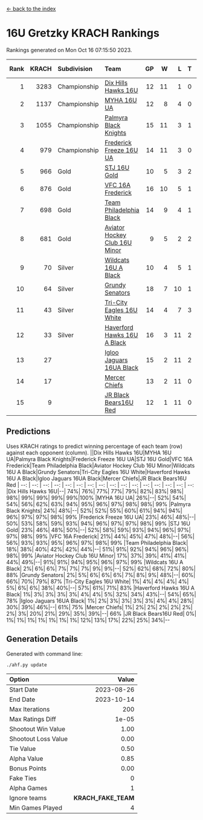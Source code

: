 [<- back to the index](readme.md)
# 16U Gretzky KRACH Rankings
Rankings generated on Mon Oct 16 07:15:50 2023.

Rank|KRACH|Subdivision|Team|GP|W|L|T|OTW|OTL|SoS|Exp Wins|Win Diff
---:|---:|:---|:---|---:|---:|---:|---:|---:|---:|---:|---:|---:
1|3283|Championship|[Dix Hills Hawks 16U](https://gamesheetstats.com/seasons/3659/teams/140688/schedule)|12|11|1|0|1|0|368|11.8|-0.0
2|1137|Championship|[MYHA 16U UA](https://gamesheetstats.com/seasons/3659/teams/140695/schedule)|12|8|4|0|2|1|759|8.8|-0.0
3|1055|Championship|[Palmyra Black Knights](https://gamesheetstats.com/seasons/3659/teams/140696/schedule)|15|11|3|1|2|0|449|12.3|-0.0
4|979|Championship|[Frederick Freeze 16U UA](https://gamesheetstats.com/seasons/3659/teams/140689/schedule)|14|11|3|0|0|0|373|11.8|-0.0
5|966|Gold|[STJ 16U Gold](https://gamesheetstats.com/seasons/3659/teams/140697/schedule)|10|5|3|2|1|0|861|6.8|-0.0
6|876|Gold|[VFC 16A Frederick](https://gamesheetstats.com/seasons/3659/teams/140700/schedule)|16|10|5|1|0|2|835|11.3|-0.0
7|698|Gold|[Team Philadelphia Black](https://gamesheetstats.com/seasons/3659/teams/140698/schedule)|14|9|4|1|1|1|636|10.3|-0.0
8|681|Gold|[Aviator Hockey Club 16U Minor](https://gamesheetstats.com/seasons/3659/teams/140687/schedule)|9|5|2|2|2|1|493|6.8|-0.0
9|70|Silver|[Wildcats 16U A Black](https://gamesheetstats.com/seasons/3659/teams/140725/schedule)|10|4|5|1|0|0|565|5.4|0.0
10|64|Silver|[Grundy Senators](https://gamesheetstats.com/seasons/3659/teams/140690/schedule)|18|7|10|1|0|0|404|8.4|0.0
11|43|Silver|[Tri-City Eagles 16U White](https://gamesheetstats.com/seasons/3659/teams/140699/schedule)|14|4|7|3|0|1|274|6.4|0.0
12|33|Silver|[Haverford Hawks 16U A Black](https://gamesheetstats.com/seasons/3659/teams/140691/schedule)|16|3|11|2|0|1|575|4.9|0.0
13|27||[Igloo Jaguars 16UA Black](https://gamesheetstats.com/seasons/3659/teams/140692/schedule)|15|2|11|2|0|2|916|3.9|0.0
14|17||[Mercer Chiefs](https://gamesheetstats.com/seasons/3659/teams/140694/schedule)|13|2|11|0|0|0|876|2.9|0.0
15|9||[JR Black Bears16U Red](https://gamesheetstats.com/seasons/3659/teams/140693/schedule)|12|1|11|0|0|0|364|1.9|0.0

## Predictions
Uses KRACH ratings to predict winning percentage of each team (row) against each opponent (column).
||Dix Hills Hawks 16U|MYHA 16U UA|Palmyra Black Knights|Frederick Freeze 16U UA|STJ 16U Gold|VFC 16A Frederick|Team Philadelphia Black|Aviator Hockey Club 16U Minor|Wildcats 16U A Black|Grundy Senators|Tri-City Eagles 16U White|Haverford Hawks 16U A Black|Igloo Jaguars 16UA Black|Mercer Chiefs|JR Black Bears16U Red
| --: | --: | --: | --: | --: | --: | --: | --: | --: | --: | --: | --: | --: | --: | --: | --: 
|Dix Hills Hawks 16U|--| 74%| 76%| 77%| 77%| 79%| 82%| 83%| 98%| 98%| 99%| 99%| 99%| 99%|100%
|MYHA 16U UA| 26%|--| 52%| 54%| 54%| 56%| 62%| 63%| 94%| 95%| 96%| 97%| 98%| 98%| 99%
|Palmyra Black Knights| 24%| 48%|--| 52%| 52%| 55%| 60%| 61%| 94%| 94%| 96%| 97%| 97%| 98%| 99%
|Frederick Freeze 16U UA| 23%| 46%| 48%|--| 50%| 53%| 58%| 59%| 93%| 94%| 96%| 97%| 97%| 98%| 99%
|STJ 16U Gold| 23%| 46%| 48%| 50%|--| 52%| 58%| 59%| 93%| 94%| 96%| 97%| 97%| 98%| 99%
|VFC 16A Frederick| 21%| 44%| 45%| 47%| 48%|--| 56%| 56%| 93%| 93%| 95%| 96%| 97%| 98%| 99%
|Team Philadelphia Black| 18%| 38%| 40%| 42%| 42%| 44%|--| 51%| 91%| 92%| 94%| 96%| 96%| 98%| 99%
|Aviator Hockey Club 16U Minor| 17%| 37%| 39%| 41%| 41%| 44%| 49%|--| 91%| 91%| 94%| 95%| 96%| 97%| 99%
|Wildcats 16U A Black|  2%|  6%|  6%|  7%|  7%|  7%|  9%|  9%|--| 52%| 62%| 68%| 72%| 80%| 88%
|Grundy Senators|  2%|  5%|  6%|  6%|  6%|  7%|  8%|  9%| 48%|--| 60%| 66%| 70%| 79%| 87%
|Tri-City Eagles 16U White|  1%|  4%|  4%|  4%|  4%|  5%|  6%|  6%| 38%| 40%|--| 57%| 61%| 71%| 83%
|Haverford Hawks 16U A Black|  1%|  3%|  3%|  3%|  3%|  4%|  4%|  5%| 32%| 34%| 43%|--| 54%| 65%| 78%
|Igloo Jaguars 16UA Black|  1%|  2%|  3%|  3%|  3%|  3%|  4%|  4%| 28%| 30%| 39%| 46%|--| 61%| 75%
|Mercer Chiefs|  1%|  2%|  2%|  2%|  2%|  2%|  2%|  3%| 20%| 21%| 29%| 35%| 39%|--| 66%
|JR Black Bears16U Red|  0%|  1%|  1%|  1%|  1%|  1%|  1%|  1%| 12%| 13%| 17%| 22%| 25%| 34%|--

## Generation Details

Generated with command line:
```
./ahf.py update
```

| Option | Value |
| :----- | ----: |
| Start Date | 2023-08-26 |
| End Date | 2023-10-14 |
| Max Iterations | 200 |
| Max Ratings Diff | 1e-05 |
| Shootout Win Value | 1.00 |
| Shootout Loss Value | 0.00 |
| Tie Value | 0.50 |
| Alpha Value | 0.85 |
| Bonus Points | 0.00 |
| Fake Ties | 0 |
| Alpha Games | 1 |
| Ignore teams | __KRACH_FAKE_TEAM__ |
| Min Games Played | 4 |

